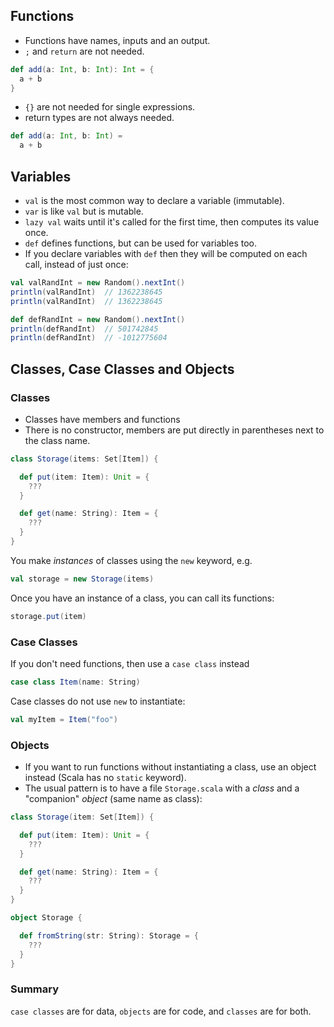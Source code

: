 ## Functions
* Functions have names, inputs and an output.
* `;` and `return` are not needed.

```scala
def add(a: Int, b: Int): Int = {
  a + b
}
```
* `{}` are not needed for single expressions.
* return types are not always needed.
```scala
def add(a: Int, b: Int) =
  a + b
```

## Variables

* `val` is the most common way to declare a variable (immutable).
* `var` is like `val` but is mutable.
* `lazy val` waits until it's called for the first time, then computes its value once.
* `def` defines functions, but can be used for variables too.
*  If you declare variables with `def` then they will be computed on each call, instead of just once:
```scala
val valRandInt = new Random().nextInt()
println(valRandInt)  // 1362238645
println(valRandInt)  // 1362238645
```
```scala
def defRandInt = new Random().nextInt()
println(defRandInt)  // 501742845
println(defRandInt)  // -1012775604
```

## Classes, Case Classes and Objects

### Classes ###
* Classes have members and functions
* There is no constructor, members are put directly in parentheses next to the class name.
```scala
class Storage(items: Set[Item]) {

  def put(item: Item): Unit = {
    ???
  }

  def get(name: String): Item = {
    ???
  }
}
```
You make _instances_ of classes using the `new` keyword, e.g.
```scala
val storage = new Storage(items)
```
Once you have an instance of a class, you can call its functions:
```scala
storage.put(item)
```

### Case Classes ###
If you don't need functions, then use a `case class` instead
```scala
case class Item(name: String)
```
Case classes do not use `new` to instantiate:
```scala
val myItem = Item("foo")
```

### Objects ###
* If you want to run functions without instantiating a class, use an object instead (Scala has no `static` keyword).
* The usual pattern is to have a file `Storage.scala` with a _class_ and a "companion" _object_ (same name as class):

```scala
class Storage(item: Set[Item]) {

  def put(item: Item): Unit = {
    ???
  }

  def get(name: String): Item = {
    ???
  }
}

object Storage {

  def fromString(str: String): Storage = {
    ???
  }
}
```

### Summary ###

`case classes` are for data, `objects` are for code, and `classes` are for both.
